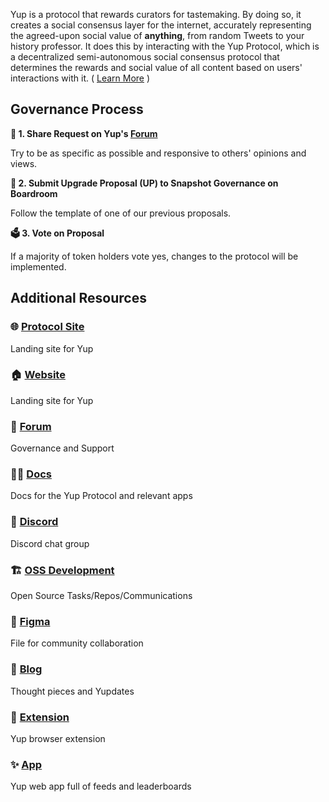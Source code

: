 Yup is a protocol that rewards curators for tastemaking. By doing so, it creates a social consensus layer for the internet, accurately representing the agreed-upon social value of **anything**, from random Tweets to your history professor. It does this by interacting with the Yup Protocol, which is a decentralized semi-autonomous social consensus protocol that determines the rewards and social value of all content based on users' interactions with it. ( [Learn More](https://github.com/Yup-io/yup_docs/tree/24938ac610bbd465109806ec69fb9e97054f2399/protocol.md) )

## Governance Process

**💬  1. Share Request on Yup's [Forum](http://forum.yup.io)**

Try to be as specific as possible and responsive to others' opinions and views.

**📜  2. Submit Upgrade Proposal (UP) to Snapshot Governance on Boardroom**

Follow the template of one of our previous proposals.

**🗳️  3. Vote on Proposal**

If a majority of token holders vote yes, changes to the protocol will be implemented.

## Additional Resources

### 🌐 [Protocol Site](http://yupprotocol.org)

Landing site for Yup

### 🏠 [Website](http://yup.io)

Landing site for Yup

### 💬 [Forum](http://forum.yup.io)

Governance and Support

### 👨‍🔬 [Docs](http://docs.yup.io)

Docs for the Yup Protocol and relevant apps

### 👾 [Discord](https://discord.gg/3W7em2b)

Discord chat group

### 🏗️ [OSS Development](https://www.notion.so/Yup-OS-Dev-11ee7b098b51473f83c143c430b02b1d)

Open Source Tasks/Repos/Communications

### 🎨 [Figma](https://www.figma.com/file/SqJ0DQF7LW3OM6RiKIyWEh/Yup-Brainstorm?node-id=0%3A1)

File for community collaboration

### 📰 [Blog](http://yup.mirror.xyz)

Thought pieces and Yupdates

### 🔌 [Extension](https://chrome.google.com/webstore/detail/yup-the-opinion-layer-of/nhmeoaahigiljjdkoagafdccikgojjoi)

Yup browser extension

### ✨ [App](http://app.yup.io)

Yup web app full of feeds and leaderboards

